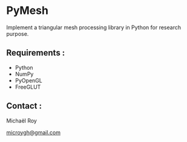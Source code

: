 # PyMesh

Implement a triangular mesh processing library in Python for research purpose.

## Requirements :

- Python
- NumPy
- PyOpenGL
- FreeGLUT

## Contact :

Michaël Roy

  microygh@gmail.com


